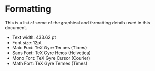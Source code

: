 Formatting
==========

This is a list of some of the graphical and formatting details used in
this document.

* Text width: 433.62 pt
* Font size: 12pt
* Main Font: TeX Gyre Termes (Times)
* Sans Font: TeX Gyre Heros (Helvetica)
* Mono Font: TeX Gyre Cursor (Courier)
* Math Font: TeX Gyre Termes (Times)
